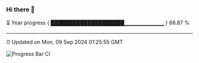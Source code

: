 ### Hi there 👋

⏳ Year progress { ████████████████████▁▁▁▁▁▁▁▁▁▁ } 68.87 %

---

⏰ Updated on Mon, 09 Sep 2024 01:25:55 GMT

![Progress Bar CI](https://github.com/liununu/liununu/workflows/Progress%20Bar%20CI/badge.svg)
